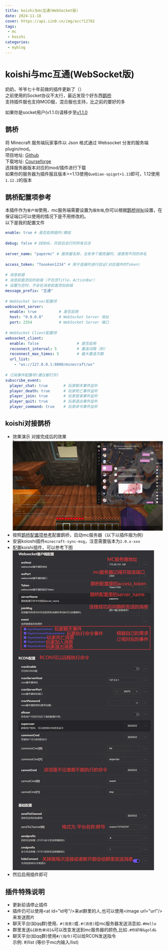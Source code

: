 ```yaml
---
title: koishi与mc互通(WebSocket版)
date: 2024-11-18
cover: https://api.iin0.cn/img/acc?12782
tags:
 - mc
 - koishi
categories: 
 - myblog
---
```


# koishi与mc互通(WebSocket版)
奶奶，爷爷七十年前做的插件更新了（）  
之前使用的Socket协议不太行，最近发现个好东西[鹊桥](https://github.com/17TheWord/QueQiao)  
支持插件服也支持MOD服，混合服也支持，比之前的要好的多
<!-- more -->

如果你是socket用户(v1.1.0)请移步至[v1.1.0](./koishiandmc)

## 鹊桥
将 Minecraft 服务端玩家事件以 Json 格式通过 Websocket 分发的服务端 plugin/mod。  
项目地址: [Github](https://github.com/17TheWord/QueQiao)  
下载地址: [Courseforge](https://www.curseforge.com/minecraft/mc-mods/queqiao/files/all?page=1&pageSize=20)  
选择服务器版本对应的mod/插件进行下载  
如果你的服务器为插件服且版本>=1.13使用`QueQiao-spigot+1.13`即可，1.12使用`1.12.2`的版本

## 鹊桥配置项参考
本插件作为`客户端`使用，mc服务端需要设置为`服务端`,你可以根据[鹊桥Wiki](https://github.com/17TheWord/QueQiao/wiki/2.-%E9%85%8D%E7%BD%AE%E6%96%87%E4%BB%B6)设置，在保证端口可以使用的情况下是不用修改的。  
以下是我的配置文件
```yaml
enable: true # 是否启用插件/模组

debug: false # DEBUG，开启后会打印所有日志

server_name: "papermc" # 服务器名称，当有多个服务器时，请使用不同的命名

access_token: "Toooken1234" # 用于连接时进行验证(对应插件的Token)

# 消息前缀
# 消息前面添加的前缀（不包含Title、ActionBar）
# 设置为空时，不会在消息前面添加前缀
message_prefix: "互通"

# WebSocket Server配置项
websocket_server:
  enable: true          # 是否启用
  host: "0.0.0.0"       # WebSocket Server 地址
  port: 2354            # WebSocket Server 端口

# WebSocket Client配置项
websocket_client:
  enable: false                 # 是否启用
  reconnect_interval: 5         # 重连间隔（秒）
  reconnect_max_times: 5        # 最大重连次数
  url_list:
    - "ws://127.0.0.1:8080/minecraft/ws"

# 订阅事件配置项(建议都打开)
subscribe_event:
  player_chat: true       # 玩家聊天事件监听
  player_death: true      # 玩家死亡事件监听
  player_join: true       # 玩家登录事件监听
  player_quit: true       # 玩家退出事件监听
  player_command: true    # 玩家命令事件监听
```

## koishi对接鹊桥
* 效果演示
    对接完成后的效果  
    ![](./imgs/e731260190e39213d6e367f7d4c56ed7.png)
* 按照[鹊桥配置项参考](#鹊桥配置项参考)配置鹊桥，启动mc服务器（以下以插件服为例）
* 安装koioshi插件`minecraft-sync-msg`，注意需要版本为`2.0.x-xxx`
* 配置koishi插件，可以参考下图  
![](./imgs/501FEA66-615B-4145-9E83-16B346CF4086.png)
* 然后启用插件即可

## 插件特殊说明
* 更新前请停止插件
* 插件仍可以使用\<at id="id号"/>来at群里的人,也可以使用\<image url="url"/>来发送图片
* 聊天平台(如qq群)使用`。#(消息)`或`.#(消息)`给mc服务器发送消息如`.#Hello`
* 群里发送`&{颜色单词}&`可以改变发送到mc服务器的颜色,比如`.#你好呀&gold&`
* 聊天平台(如qq群)使用`#/(指令)`可以给RCON发送指令  
示例: #/list (等价于mc内输入/list)
